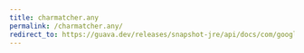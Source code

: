 ```yaml
---
title: charmatcher.any
permalink: /charmatcher.any/
redirect_to: https://guava.dev/releases/snapshot-jre/api/docs/com/google/common/base/CharMatcher.html#any--
---
```

